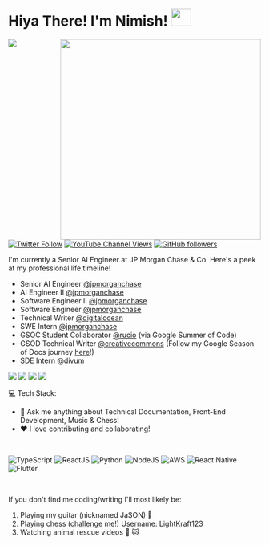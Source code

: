 <h1>Hiya There! I'm Nimish! <img src="https://media.giphy.com/media/tJU72w9lPzUPe/giphy.gif" width="40" height="35"></h1>

<img align='right' src="/me.jpg" width="400">

![](https://komarev.com/ghpvc/?username=nimishbongale&style=flat-square)
[![Twitter Follow](https://img.shields.io/twitter/follow/BongaleNimish?style=social)](https://twitter.com/BongaleNimish)
[![YouTube Channel Views](https://img.shields.io/youtube/channel/views/UCNOo9W4dFiez2mteDzUYIiA?style=social)](https://www.youtube.com/channel/UCNOo9W4dFiez2mteDzUYIiA)
[![GitHub followers](https://img.shields.io/github/followers/nimishbongale?style=social)](https://github.com/nimishbongale)

I'm currently a Senior AI Engineer at JP Morgan Chase & Co. Here's a peek at my professional life timeline!

- Senior AI Engineer [@jpmorganchase](https://www.jpmorganchase.com/)
- AI Engineer II [@jpmorganchase](https://www.jpmorganchase.com/)
- Software Engineer II [@jpmorganchase](https://www.jpmorganchase.com/)
- Software Engineer [@jpmorganchase](https://www.jpmorganchase.com/)
- Technical Writer [@digitalocean](https://www.digitalocean.com/)
- SWE Intern [@jpmorganchase](https://www.jpmorganchase.com/)
- GSOC Student Collaborator [@rucio](https://www.creativecommons.org/) (via Google Summer of Code)
- GSOD Technical Writer [@creativecommons](https://www.creativecommons.org/) (Follow my Google Season of Docs journey [here](https://opensource.creativecommons.org/blog/entries/)!)
- SDE Intern [@divum](https://divum.in/)


[<img src="https://img.shields.io/badge/email-nimishnb98@gmail.com-orange?style=for-the-badge&logo=google"/>][1]
[<img src="https://img.shields.io/badge/linkedin-nimishbongale-blue?style=for-the-badge&logo=linkedin"/>][2]
[<img src="https://img.shields.io/badge/x-bongalenimish-lightblue?style=for-the-badge&logo=x"/>][3]
[<img src="https://img.shields.io/badge/quora-nimishbongale-red?style=for-the-badge&logo=quora"/></p>][4]

:computer: Tech Stack: 

 - 💬 Ask me anything about Technical Documentation, Front-End Development, Music & Chess!
 - ❤️ I love contributing and collaborating!

<br/>

![TypeScript](https://img.shields.io/badge/typescript-%23323330.svg?style=for-the-badge&logo=typescript&logoColor=%23F7DF1E)
![ReactJS](https://img.shields.io/badge/react-%23E34F26.svg?style=for-the-badge&logo=react&logoColor=white)
![Python](https://img.shields.io/badge/python-%2300599C.svg?style=for-the-badge&logo=python&logoColor=white)
![NodeJS](https://img.shields.io/badge/node.js-6DA55F?style=for-the-badge&logo=node.js&logoColor=white)
![AWS](https://img.shields.io/badge/aws-%23323330.svg?style=for-the-badge&logo=amazonwebservices&logoColor=%23F7DF1E)
![React Native](https://img.shields.io/badge/react%20native-%23E34F26.svg?style=for-the-badge&logo=react&logoColor=white)
![Flutter](https://img.shields.io/badge/flutter-%231572B6.svg?style=for-the-badge&logo=flutter&logoColor=white)

</br>

If you don't find me coding/writing I'll most likely be:
1. Playing my guitar (nicknamed JaSON) :guitar:
2. Playing chess ([challenge](https://lichess.org/?any#friend) me!) Username: LightKraft123
3. Watching animal rescue videos :dog: :cat:


<br/>

<!-- <p align="center"><img src="https://github-readme-streak-stats.herokuapp.com/?user=nimishbongale&theme=dark&ring=FFB19A&hide_border=true&currStreakNum=F6A085&fire=F6A085&currStreakLabel=F6A085"></p> -->

 [1]: mailto:nimishnb98@gmail.com
 [2]: https://www.linkedin.com/in/nimish-bongale/
 [3]: https://twitter.com/BongaleNimish
 [4]: https://www.quora.com/profile/Nimish-Bongale
 
